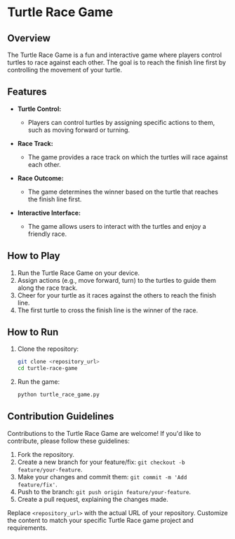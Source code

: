 # Turtle Race Game

## Overview

The Turtle Race Game is a fun and interactive game where players control turtles to race against each other. The goal is to reach the finish line first by controlling the movement of your turtle.

## Features

- **Turtle Control:**
  - Players can control turtles by assigning specific actions to them, such as moving forward or turning.

- **Race Track:**
  - The game provides a race track on which the turtles will race against each other.

- **Race Outcome:**
  - The game determines the winner based on the turtle that reaches the finish line first.

- **Interactive Interface:**
  - The game allows users to interact with the turtles and enjoy a friendly race.

## How to Play

1. Run the Turtle Race Game on your device.
2. Assign actions (e.g., move forward, turn) to the turtles to guide them along the race track.
3. Cheer for your turtle as it races against the others to reach the finish line.
4. The first turtle to cross the finish line is the winner of the race.

## How to Run

1. Clone the repository:
   ```bash
   git clone <repository_url>
   cd turtle-race-game
   ```

2. Run the game:
   ```bash
   python turtle_race_game.py
   ```

## Contribution Guidelines

Contributions to the Turtle Race Game are welcome! If you'd like to contribute, please follow these guidelines:

1. Fork the repository.
2. Create a new branch for your feature/fix: `git checkout -b feature/your-feature`.
3. Make your changes and commit them: `git commit -m 'Add feature/fix'`.
4. Push to the branch: `git push origin feature/your-feature`.
5. Create a pull request, explaining the changes made.



Replace `<repository_url>` with the actual URL of your repository. Customize the content to match your specific Turtle Race game project and requirements.